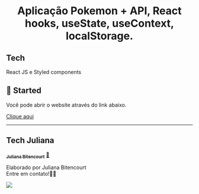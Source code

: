 <h1 align="center">
 Aplicação Pokemon + API, React hooks, useState, useContext, localStorage.
</h1>

## Tech

React JS e Styled components

## 🔔 Started

Você pode abrir o website através do link abaixo.

<a href="https://techpokemon.netlify.app/" target="" alt="">Clique aqui</a>
<!-- `https://techpokemon.netlify.app/` -->

 

---
## Tech Juliana

<a href="https://www.linkedin.com/in/techjuliana">
 <!-- <img style="border-radius: 50%;" src="" width="100px;" alt=""/> -->
 <!-- <br /> -->
 <sub><b>Juliana Bitencourt</b></sub></a>  <a href="https://www.linkedin.com/in/techjuliana" title="LinkedIn">🚀</a>


Elaborado por Juliana Bitencourt
<br> Entre em contato!👋🏽 </br>


 <div> 
  <a href="https://www.linkedin.com/in/techjuliana" target="_blank"><img src="https://img.shields.io/badge/-LinkedIn-%230077B5?style=for-the-badge&logo=linkedin&logoColor=white" target="_blank"></a> 
</div>
